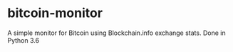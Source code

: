 # bitcoin-monitor
A simple monitor for Bitcoin using Blockchain.info exchange stats. 
Done in Python 3.6
